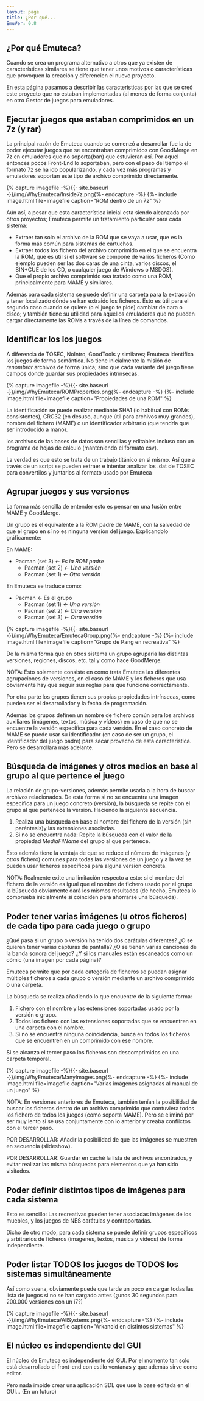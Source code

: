 ```yaml
---
layout: page
title: ¿Por qué...
EmuVer: 0.8
---
```

## ¿Por qué Emuteca? ##

Cuando se crea un programa alternativo a otros que ya existen de características
similares se tiene que tener unos motivos o características que provoquen la
creación y diferencien el nuevo proyecto.

En esta página pasamos a describir las características por las que se creó este
proyecto que no estaban implementadas (al menos de forma conjunta) en otro
Gestor de juegos para emuladores.

## Ejecutar juegos que estaban comprimidos en un 7z (y rar) ##

La principal razón de Emuteca cuando se comenzó a desarrollar fue la de poder
ejecutar juegos que se encontraban comprimidos con GoodMerge en 7z en emuladores
que no soporta(ban) que estuvieran así. Por aquel entonces pocos Front-End lo
soportaban, pero con el paso del tiempo el formato 7z se ha ido popularizando,
y cada vez más programas y emuladores soportan este tipo de archivo comprimido
directamente.

{% capture imagefile -%}{{- site.baseurl -}}/img/WhyEmuteca/Inside7z.png{%- endcapture -%}
{%- include image.html file=imagefile caption="ROM dentro de un 7z" %}

Aún así, a pesar que esta característica inicial esta siendo alcanzada por otros
proyectos; Emuteca permite un tratamiento particular para cada sistema:

* Extraer tan solo el archivo de la ROM que se vaya a usar, que es la forma más
  común para sistemas de cartuchos.
* Extraer todos los fichero del archivo comprimido en el que se encuentra la 
  ROM, que es útil si el software se compone de varios ficheros (Como ejemplo
  pueden ser las dos caras de una cinta, varios discos, el BIN+CUE de los CD,
  o cualquier juego de Windows o MSDOS).
* Que el propio archivo comprimido sea tratado como una ROM, principalmente
  para MAME y similares.

Además para cada sistema se puede definir una carpeta para la extracción y 
tener localizado dónde se han extraido los ficheros. Esto es útil para el 
segundo caso cuando se quiere (o el juego te pide) cambiar de cara o disco; 
y también tiene su utilidad para aquellos emuladores que no pueden cargar 
directamente las ROMs a través de la línea de comandos.

## Identificar los los juegos ##

A diferencia de TOSEC, NoIntro, GoodTools y similares; Emuteca identifica los juegos de forma semántica. No tiene inicialmente la misión de _renombrar_ archivos de forma única; sino que cada variante del juego tiene campos donde guardar sus propiedades intrínsecas.

{% capture imagefile -%}{{- site.baseurl -}}/img/WhyEmuteca/ROMProperties.png{%- endcapture -%}
{%- include image.html file=imagefile caption="Propiedades de una ROM" %}

La identificación se puede realizar mediante SHA1 (lo habitual con ROMs consistentes), CRC32 (en desuso, aunque útil para archivos muy grandes), nombre del fichero (MAME) o un identificador arbitrario (que tendría que ser introducido a mano).

los archivos de las bases de datos son sencillas y editables incluso con un programa de hojas de calculo (manteniendo el formato csv).

La verdad es que esto se trata de un trabajo titánico en si mismo. Así que a través de un script se pueden extraer e intentar analizar los .dat de TOSEC para convertilos y juntarlos al formato usado por Emuteca

## Agrupar juegos y sus versiones ##

La forma más sencilla de entender esto es pensar en una fusión entre MAME y GoodMerge.

Un grupo es el equivalente a la ROM padre de MAME, con la salvedad de que el grupo en sí no es ninguna versión del juego. Explicandolo gráficamente:

En MAME:

* Pacman (set 3) _<- Es la ROM padre_
  * Pacman (set 2) _<- Una versión_ 
  * Pacman (set 1) _<- Otra versión_
  
En Emuteca se traduce como:

* Pacman <- Es el grupo
  * Pacman (set 1) _<- Una versión_
  * Pacman (set 2) _<- Otra versión_ 
  * Pacman (set 3) _<- Otra versión_
  
{% capture imagefile -%}{{- site.baseurl -}}/img/WhyEmuteca/EmutecaGroup.png{%- endcapture -%}
{%- include image.html file=imagefile caption="Grupo de Pang en recreativa" %}

De la misma forma que en otros sistema un grupo agruparia las distintas versiones, regiones, discos, etc. tal y como hace GoodMerge.

NOTA: Esto solamente consiste en como trata Emuteca las diferentes agrupaciones de versiones, en el caso de MAME y los ficheros que usa obviamente hay que seguir sus reglas para que funcione correctamente.

Por otra parte los grupos tienen sus propias propiedades intrínsecas, como pueden ser el desarrollador y la fecha de programación.

Además los grupos definen un nombre de fichero común para los archivos auxiliares (imágenes, textos, música y vídeos) en caso de que no se encuentre la versión específica para cada versión. En el caso concreto de MAME se puede usar su identificador (en caso de ser un grupo, el identificador del juego padre) para sacar provecho de esta característica. Pero se desarrollara más adelante.

## Búsqueda de imágenes y otros medios en base al grupo al que pertence el juego ##

La relación de grupo-versiones, además permite usarla a la hora de buscar archivos relacionados. De esta forma si no se encuentra una imagen específica para un juego concreto (versión), la búsqueda se repite con el grupo al que pertenece la versión. Haciendo la siguiente secuencia.

1. Realiza una búsqueda en base al nombre del fichero de la versión (sin paréntesis)y las extensiones asociadas.
2. Si no se encuentra nada: Repite la búsqueda con el valor de la propiedad *MediaFilName* del grupo al que pertenece.

Esto además tiene la ventaja de que se reduce el número de imágenes (y otros fichero) comunes  para todas las versiones de un juego y a la vez se pueden usar ficheros específicos para alguna version concreta.

NOTA: Realmente exite una limitación respecto a esto: si el nombre del fichero de la versión es igual que el nombre de fichero usado por el grupo la búsqueda obviamente dará los mismos resultados (de hecho, Emuteca lo comprueba inicialmente si coinciden para ahorrarse una búsqueda).

## Poder tener varias imágenes (u otros ficheros) de cada tipo para cada juego o grupo ##

¿Qué pasa si un grupo o versión ha tenido dos carátulas diferentes? ¿O se quieren tener varias capturas de pantalla? ¿O se tienen varias canciones de la banda sonora del juego? ¿Y si los manuales están escaneados como un cómic (una imagen por cada página)?

Emuteca permite que por cada categoría de ficheros se puedan asignar múltiples ficheros a cada grupo o versión mediante un archivo comprimido o una carpeta.

La búsqueda se realiza añadiendo lo que encuentre de la siguiente forma:

1. Fichero con el nombre y las extensiones soportadas usado por la versión o grupo.
2. Todos los fichero con las extensiones soportadas que se encuentren en una carpeta con el nombre.
3. Si no se encuentra ninguna coincidencia, busca en todos los ficheros que se encuentren en un comprimido con ese nombre.

Si se alcanza el tercer paso los ficheros son descomprimidos en una carpeta temporal.

{% capture imagefile -%}{{- site.baseurl -}}/img/WhyEmuteca/ManyImages.png{%- endcapture -%}
{%- include image.html file=imagefile caption="Varias imágenes asignadas al manual de un juego" %}

NOTA: En versiones anteriores de Emuteca, también tenían la posibilidad de buscar los ficheros dentro de un archivo comprimido que contuviera todos los fichero de todos los juegos (como soporta MAME). Pero se eliminó por ser muy lento si se usa conjuntamente con lo anterior y creaba conflictos con el tercer paso.

POR DESARROLLAR: Añadir la posibilidad de que las imágenes se muestren en secuencia (slideshow).

POR DESARROLLAR: Guardar en caché la lista de archivos encontrados, y evitar realizar las misma búsquedas para elementos que ya han sido visitados.

## Poder definir distintos tipos de imágenes para cada sistema ##

Esto es sencillo: Las recreativas pueden tener asociadas imágenes de los muebles, y los juegos de NES carátulas y contraportadas.

Dicho de otro modo, para cada sistema se puede definir grupos específicos y arbitrarios de ficheros (imagenes, textos, música y vídeos) de forma independiente. 

## Poder listar TODOS los juegos de TODOS los sistemas simultáneamente ##

Así como suena, obviamente puede que tarde un poco en cargar todas las lista de juegos si no se han cargado antes (¿unos 30 segundos para 200.000 versiones con un i7?)

{% capture imagefile -%}{{- site.baseurl -}}/img/WhyEmuteca/AllSystems.png{%- endcapture -%}
{%- include image.html file=imagefile caption="Arkanoid en distintos sistemas" %}

## El núcleo es independiente del GUI ##

El núcleo de Emuteca es independiente del GUI. Por el momento tan solo está desarrollado el front-end con estilo ventanas y que además sirve como editor.

Pero nada impide crear una aplicación SDL que use la base editada en el GUI... (En un futuro)